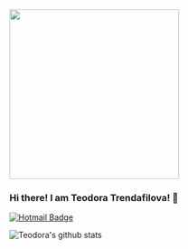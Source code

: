 <div id="header" align="left">
  <img src="https://media.giphy.com/media/L1R1tvI9svkIWwpVYr/giphy.gif" width="300"/>
</div>


### Hi there! I am Teodora Trendafilova! 👋
<div id="badges">
  <a href="tidorino@hotmail.com">
    <img src="https://img.shields.io/badge/-e--mail-orange" alt="Hotmail Badge"/>
  </a>
 
</div>

<!--
**tidorino/tidorino** is a ✨ _special_ ✨ repository because its `README.md` (this file) appears on your GitHub profile.

Here are some ideas to get you started:

- 🔭 I’m currently working on ...
- 🌱 I’m currently learning ...
- 👯 I’m looking to collaborate on ...
- 🤔 I’m looking for help with ...
- 💬 Ask me about ...
- 📫 How to reach me: ...
- 😄 Pronouns: ...
- ⚡ Fun fact: ...
-->
![Teodora's github stats](https://github-readme-stats.vercel.app/api?username=tidorino)
